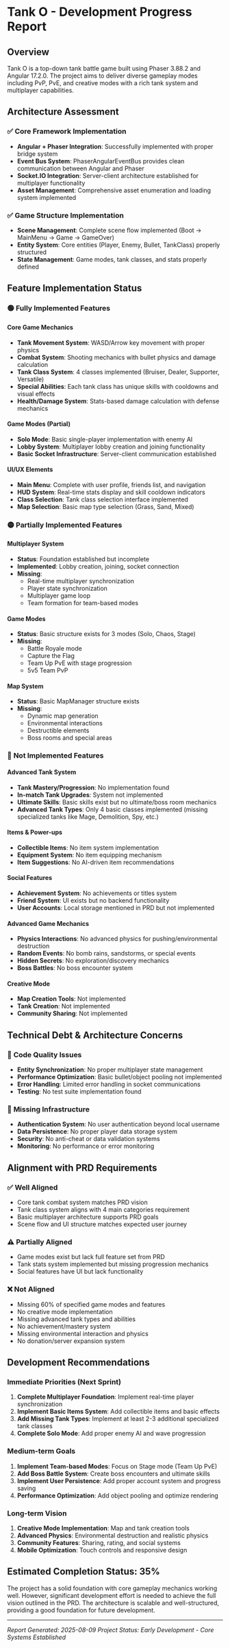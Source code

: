 # Tank O - Development Progress Report

## Overview
Tank O is a top-down tank battle game built using Phaser 3.88.2 and Angular 17.2.0. The project aims to deliver diverse gameplay modes including PvP, PvE, and creative modes with a rich tank system and multiplayer capabilities.

## Architecture Assessment

### ✅ Core Framework Implementation
- **Angular + Phaser Integration**: Successfully implemented with proper bridge system
- **Event Bus System**: PhaserAngularEventBus provides clean communication between Angular and Phaser
- **Socket.IO Integration**: Server-client architecture established for multiplayer functionality
- **Asset Management**: Comprehensive asset enumeration and loading system implemented

### ✅ Game Structure Implementation
- **Scene Management**: Complete scene flow implemented (Boot → MainMenu → Game → GameOver)
- **Entity System**: Core entities (Player, Enemy, Bullet, TankClass) properly structured
- **State Management**: Game modes, tank classes, and stats properly defined

## Feature Implementation Status

### 🟢 **Fully Implemented Features**

#### Core Game Mechanics
- **Tank Movement System**: WASD/Arrow key movement with proper physics
- **Combat System**: Shooting mechanics with bullet physics and damage calculation
- **Tank Class System**: 4 classes implemented (Bruiser, Dealer, Supporter, Versatile)
- **Special Abilities**: Each tank class has unique skills with cooldowns and visual effects
- **Health/Damage System**: Stats-based damage calculation with defense mechanics

#### Game Modes (Partial)
- **Solo Mode**: Basic single-player implementation with enemy AI
- **Lobby System**: Multiplayer lobby creation and joining functionality
- **Basic Socket Infrastructure**: Server-client communication established

#### UI/UX Elements
- **Main Menu**: Complete with user profile, friends list, and navigation
- **HUD System**: Real-time stats display and skill cooldown indicators
- **Class Selection**: Tank class selection interface implemented
- **Map Selection**: Basic map type selection (Grass, Sand, Mixed)

### 🟡 **Partially Implemented Features**

#### Multiplayer System
- **Status**: Foundation established but incomplete
- **Implemented**: Lobby creation, joining, socket connection
- **Missing**: 
  - Real-time multiplayer synchronization
  - Player state synchronization
  - Multiplayer game loop
  - Team formation for team-based modes

#### Game Modes
- **Status**: Basic structure exists for 3 modes (Solo, Chaos, Stage)
- **Missing**: 
  - Battle Royale mode
  - Capture the Flag
  - Team Up PvE with stage progression
  - 5v5 Team PvP

#### Map System
- **Status**: Basic MapManager structure exists
- **Missing**:
  - Dynamic map generation
  - Environmental interactions
  - Destructible elements
  - Boss rooms and special areas

### 🔴 **Not Implemented Features**

#### Advanced Tank System
- **Tank Mastery/Progression**: No implementation found
- **In-match Tank Upgrades**: System not implemented
- **Ultimate Skills**: Basic skills exist but no ultimate/boss room mechanics
- **Advanced Tank Types**: Only 4 basic classes implemented (missing specialized tanks like Mage, Demolition, Spy, etc.)

#### Items & Power-ups
- **Collectible Items**: No item system implementation
- **Equipment System**: No item equipping mechanism
- **Item Suggestions**: No AI-driven item recommendations

#### Social Features
- **Achievement System**: No achievements or titles system
- **Friend System**: UI exists but no backend functionality
- **User Accounts**: Local storage mentioned in PRD but not implemented

#### Advanced Game Mechanics
- **Physics Interactions**: No advanced physics for pushing/environmental destruction
- **Random Events**: No bomb rains, sandstorms, or special events
- **Hidden Secrets**: No exploration/discovery mechanics
- **Boss Battles**: No boss encounter system

#### Creative Mode
- **Map Creation Tools**: Not implemented
- **Tank Creation**: Not implemented  
- **Community Sharing**: Not implemented

## Technical Debt & Architecture Concerns

### 🔧 **Code Quality Issues**
- **Entity Synchronization**: No proper multiplayer state management
- **Performance Optimization**: Basic bullet/object pooling not implemented
- **Error Handling**: Limited error handling in socket communications
- **Testing**: No test suite implementation found

### 🔧 **Missing Infrastructure**
- **Authentication System**: No user authentication beyond local username
- **Data Persistence**: No proper player data storage system
- **Security**: No anti-cheat or data validation systems
- **Monitoring**: No performance or error monitoring

## Alignment with PRD Requirements

### ✅ **Well Aligned**
- Core tank combat system matches PRD vision
- Tank class system aligns with 4 main categories requirement
- Basic multiplayer architecture supports PRD goals
- Scene flow and UI structure matches expected user journey

### ⚠️ **Partially Aligned**
- Game modes exist but lack full feature set from PRD
- Tank stats system implemented but missing progression mechanics
- Social features have UI but lack functionality

### ❌ **Not Aligned**
- Missing 60% of specified game modes and features
- No creative mode implementation
- Missing advanced tank types and abilities
- No achievement/mastery system
- Missing environmental interaction and physics
- No donation/server expansion system

## Development Recommendations

### Immediate Priorities (Next Sprint)
1. **Complete Multiplayer Foundation**: Implement real-time player synchronization
2. **Implement Basic Items System**: Add collectible items and basic effects
3. **Add Missing Tank Types**: Implement at least 2-3 additional specialized tank classes
4. **Complete Solo Mode**: Add proper enemy AI and wave progression

### Medium-term Goals
1. **Implement Team-based Modes**: Focus on Stage mode (Team Up PvE)
2. **Add Boss Battle System**: Create boss encounters and ultimate skills
3. **Implement User Persistence**: Add proper account system and progress saving
4. **Performance Optimization**: Add object pooling and optimize rendering

### Long-term Vision
1. **Creative Mode Implementation**: Map and tank creation tools
2. **Advanced Physics**: Environmental destruction and realistic physics
3. **Community Features**: Sharing, rating, and social systems
4. **Mobile Optimization**: Touch controls and responsive design

## Estimated Completion Status: **35%**

The project has a solid foundation with core gameplay mechanics working well. However, significant development effort is needed to achieve the full vision outlined in the PRD. The architecture is scalable and well-structured, providing a good foundation for future development.

---
*Report Generated: 2025-08-09*
*Project Status: Early Development - Core Systems Established*